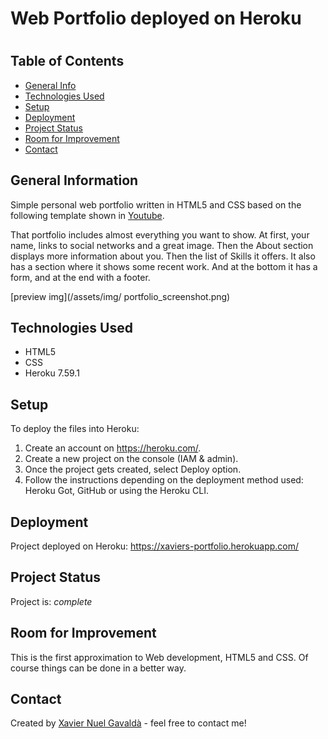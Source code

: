 # Web Portfolio deployed on Heroku

# 




## Table of Contents
* [General Info](#general-information)
* [Technologies Used](#technologies-used)
* [Setup](#setup)
* [Deployment](#usage)
* [Project Status](#project-status)
* [Room for Improvement](#room-for-improvement)
* [Contact](#contact)
<!-- * [License](#license) -->


## General Information
Simple personal web portfolio written in HTML5 and CSS based on the following template shown in [Youtube](https://youtu.be/AKNvTxWOdKw).

That portfolio includes almost everything you want to show. At first, your name, links to social networks and a great image. 
Then the About section displays more information about you. Then the list of Skills it offers. It also has a section where 
it shows some recent work. And at the bottom it has a form, and at the end with a footer.

[preview img](/assets/img/ portfolio_screenshot.png)

## Technologies Used
- HTML5
- CSS
- Heroku 7.59.1


## Setup
To deploy the files into Heroku:
1. Create an account on  https://heroku.com/.
2. Create a new project on the console (IAM & admin).
3. Once the project gets created, select Deploy option.
4. Follow the instructions depending on the deployment method used: Heroku Got, GitHub or using the Heroku CLI.

## Deployment
Project deployed on Heroku: https://xaviers-portfolio.herokuapp.com/

## Project Status
Project is: _complete_ 

## Room for Improvement
This is the first approximation to Web development, HTML5 and CSS. Of course things can be done in a better way.  

## Contact
Created by [Xavier Nuel Gavaldà](xaviernuelgav@gmail.com) - feel free to contact me!


<!-- Optional -->
<!-- ## License -->
<!-- This project is open source and available under the [... License](). -->
